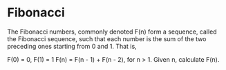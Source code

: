 # Fibonacci

The Fibonacci numbers, commonly denoted F(n) form a sequence, called the
Fibonacci sequence, such that each number is the sum of the two preceding ones
starting from 0 and 1. That is,

F(0) = 0, F(1) = 1
F(n) = F(n - 1) + F(n - 2), for n > 1.
Given n, calculate F(n).
